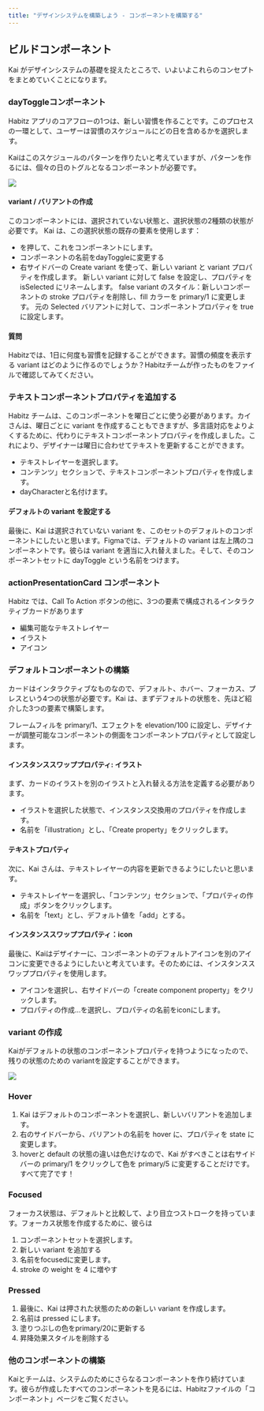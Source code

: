 ```yaml
---
title: "デザインシステムを構築しよう - コンポーネントを構築する"
---
```


## ビルドコンポーネント

Kai がデザインシステムの基礎を捉えたところで、いよいよこれらのコンセプトをまとめていくことになります。

### dayToggleコンポーネント
Habitz アプリのコアフローの1つは、新しい習慣を作ることです。このプロセスの一環として、ユーザーは習慣のスケジュールにどの日を含めるかを選択します。

Kaiはこのスケジュールのパターンを作りたいと考えていますが、パターンを作るには、個々の日のトグルとなるコンポーネントが必要です。

![](https://storage.googleapis.com/zenn-user-upload/b2e726fb4eee-20230606.png)

#### variant / バリアントの作成
このコンポーネントには、選択されていない状態と、選択状態の2種類の状態が必要です。
Kai は、この選択状態の既存の要素を使用します：

- を押して、これをコンポーネントにします。
- コンポーネントの名前をdayToggleに変更する
- 右サイドバーの Create variant を使って、新しい variant と variant プロパティを作成します。
  新しい variant に対して false を設定し、プロパティを isSelected にリネームします。
  false variant のスタイル：新しいコンポーネントの stroke プロパティを削除し、fill カラーを primary/1 に変更します。
  元の Selected バリアントに対して、コンポーネントプロパティを true に設定します。

#### 質問
Habitzでは、1日に何度も習慣を記録することができます。習慣の頻度を表示する variant はどのように作るのでしょうか？Habitzチームが作ったものをファイルで確認してみてください。

### テキストコンポーネントプロパティを追加する
Habitz チームは、このコンポーネントを曜日ごとに使う必要があります。カイさんは、曜日ごとに variant を作成することもできますが、多言語対応をよりよくするために、代わりにテキストコンポーネントプロパティを作成しました。これにより、デザイナーは曜日に合わせてテキストを更新することができます。

- テキストレイヤーを選択します。
- コンテンツ」セクションで、テキストコンポーネントプロパティを作成します。
- dayCharacterと名付けます。

#### デフォルトの variant を設定する
最後に、Kai は選択されていない variant を、このセットのデフォルトのコンポーネントにしたいと思います。Figmaでは、デフォルトの variant は左上隅のコンポーネントです。彼らは variant を適当に入れ替えました。そして、そのコンポーネントセットに dayToggle という名前をつけます。

### actionPresentationCard コンポーネント
Habitz では、Call To Action ボタンの他に、3つの要素で構成されるインタラクティブカードがあります

- 編集可能なテキストレイヤー
- イラスト
- アイコン

### デフォルトコンポーネントの構築
カードはインタラクティブなものなので、デフォルト、ホバー、フォーカス、プレスという4つの状態が必要です。Kai は、まずデフォルトの状態を、先ほど紹介した3つの要素で構築します。

フレームフィルを primary/1、エフェクトを elevation/100 に設定し、デザイナーが調整可能なコンポーネントの側面をコンポーネントプロパティとして設定します。

#### インスタンススワッププロパティ: イラスト
まず、カードのイラストを別のイラストと入れ替える方法を定義する必要があります。

- イラストを選択した状態で、インスタンス交換用のプロパティを作成します。
- 名前を「illustration」とし、「Create property」をクリックします。

#### テキストプロパティ
次に、Kai さんは、テキストレイヤーの内容を更新できるようにしたいと思います。

- テキストレイヤーを選択し、「コンテンツ」セクションで、「プロパティの作成」ボタンをクリックします。
- 名前を「text」とし、デフォルト値を「add」とする。

#### インスタンススワッププロパティ：icon
最後に、Kaiはデザイナーに、コンポーネントのデフォルトアイコンを別のアイコンに変更できるようにしたいと考えています。そのためには、インスタンススワッププロパティを使用します。

- アイコンを選択し、右サイドバーの「create component property」をクリックします。
- プロパティの作成...を選択し、プロパティの名前をiconにします。

### variant の作成
Kaiがデフォルトの状態のコンポーネントプロパティを持つようになったので、残りの状態のための variantを設定することができます。

![](https://storage.googleapis.com/zenn-user-upload/0c0bd9780ba4-20230614.png)

### Hover
1. Kai はデフォルトのコンポーネントを選択し、新しいバリアントを追加します。
2. 右のサイドバーから、バリアントの名前を hover に、プロパティを state に変更します。
3. hoverと default の状態の違いは色だけなので、Kai がすべきことは右サイドバーの primary/1 をクリックして色を primary/5 に変更することだけです。すべて完了です！

### Focused
フォーカス状態は、デフォルトと比較して、より目立つストロークを持っています。フォーカス状態を作成するために、彼らは

1. コンポーネントセットを選択します。
2. 新しい variant を追加する
3. 名前をfocusedに変更します。
4. stroke の weight を 4 に増やす

### Pressed
1. 最後に、Kai は押された状態のための新しい variant を作成します。
2. 名前は pressed にします。
3. 塗りつぶしの色をprimary/20に更新する
4. 昇降効果スタイルを削除する

### 他のコンポーネントの構築
Kaiとチームは、システムのためにさらなるコンポーネントを作り続けています。彼らが作成したすべてのコンポーネントを見るには、Habitzファイルの「コンポーネント」ページをご覧ください。